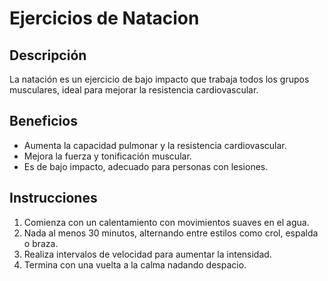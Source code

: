 # Ejercicios de Natacion

## Descripción
La natación es un ejercicio de bajo impacto que trabaja todos los grupos musculares, ideal para mejorar la resistencia cardiovascular.

## Beneficios
- Aumenta la capacidad pulmonar y la resistencia cardiovascular.
- Mejora la fuerza y tonificación muscular.
- Es de bajo impacto, adecuado para personas con lesiones.

## Instrucciones
1. Comienza con un calentamiento con movimientos suaves en el agua.
2. Nada al menos 30 minutos, alternando entre estilos como crol, espalda o braza.
3. Realiza intervalos de velocidad para aumentar la intensidad.
4. Termina con una vuelta a la calma nadando despacio.
